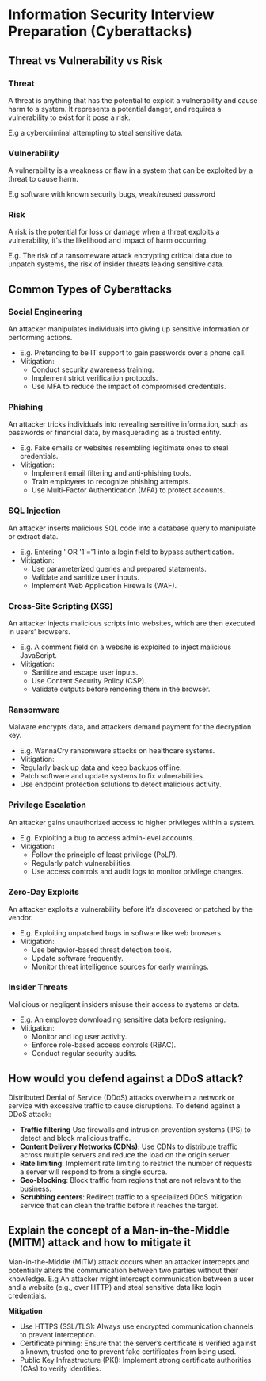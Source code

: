 # Information Security Interview Preparation (Cyberattacks)

## Threat vs Vulnerability vs Risk

### Threat

A threat is anything that has the potential to exploit a vulnerability and cause harm to a system. It represents a potential danger, and requires a vulnerability to exist for it pose a risk.

E.g a cybercriminal attempting to steal sensitive data.

### Vulnerability

A vulnerability is a weakness or flaw in a system that can be exploited by a threat to cause harm.

E.g software with known security bugs, weak/reused password

### Risk

A risk is the potential for loss or damage when a threat exploits a vulnerability, it's the likelihood and impact of harm occurring.

E.g. The risk of a ransomeware attack encrypting critical data due to unpatch systems, the risk of insider threats leaking sensitive data.

## Common Types of Cyberattacks

### Social Engineering

An attacker manipulates individuals into giving up sensitive information or performing actions.

- E.g. Pretending to be IT support to gain passwords over a phone call.
- Mitigation:
  - Conduct security awareness training.
  - Implement strict verification protocols.
  - Use MFA to reduce the impact of compromised credentials.

### Phishing

An attacker tricks individuals into revealing sensitive information, such as passwords or financial data, by masquerading as a trusted entity.

- E.g. Fake emails or websites resembling legitimate ones to steal credentials.
- Mitigation:
  - Implement email filtering and anti-phishing tools.
  - Train employees to recognize phishing attempts.
  - Use Multi-Factor Authentication (MFA) to protect accounts.

### SQL Injection

An attacker inserts malicious SQL code into a database query to manipulate or extract data.

- E.g. Entering ' OR '1'='1 into a login field to bypass authentication.
- Mitigation:
  - Use parameterized queries and prepared statements.
  - Validate and sanitize user inputs.
  - Implement Web Application Firewalls (WAF).

### Cross-Site Scripting (XSS)

An attacker injects malicious scripts into websites, which are then executed in users’ browsers.

- E.g. A comment field on a website is exploited to inject malicious JavaScript.
- Mitigation:
  - Sanitize and escape user inputs.
  - Use Content Security Policy (CSP).
  - Validate outputs before rendering them in the browser.

### Ransomware

Malware encrypts data, and attackers demand payment for the decryption key.

- E.g. WannaCry ransomware attacks on healthcare systems.
- Mitigation:
- Regularly back up data and keep backups offline.
- Patch software and update systems to fix vulnerabilities.
- Use endpoint protection solutions to detect malicious activity.

### Privilege Escalation

An attacker gains unauthorized access to higher privileges within a system.

- E.g. Exploiting a bug to access admin-level accounts.
- Mitigation:
  - Follow the principle of least privilege (PoLP).
  - Regularly patch vulnerabilities.
  - Use access controls and audit logs to monitor privilege changes.

### Zero-Day Exploits

An attacker exploits a vulnerability before it’s discovered or patched by the vendor.

- E.g. Exploiting unpatched bugs in software like web browsers.
- Mitigation:
  - Use behavior-based threat detection tools.
  - Update software frequently.
  - Monitor threat intelligence sources for early warnings.

### Insider Threats

Malicious or negligent insiders misuse their access to systems or data.

- E.g. An employee downloading sensitive data before resigning.
- Mitigation:
  - Monitor and log user activity.
  - Enforce role-based access controls (RBAC).
  - Conduct regular security audits.

## How would you defend against a DDoS attack?

Distributed Denial of Service (DDoS) attacks overwhelm a network or service with excessive traffic to cause disruptions. To defend against a DDoS attack:

- **Traffic filtering** Use firewalls and intrusion prevention systems (IPS) to detect and block malicious traffic.
- **Content Delivery Networks (CDNs)**: Use CDNs to distribute traffic across multiple servers and reduce the load on the origin server.
- **Rate limiting**: Implement rate limiting to restrict the number of requests a server will respond to from a single source.
- **Geo-blocking**: Block traffic from regions that are not relevant to the business.
- **Scrubbing centers**: Redirect traffic to a specialized DDoS mitigation service that can clean the traffic before it reaches the target.

## Explain the concept of a Man-in-the-Middle (MITM) attack and how to mitigate it

Man-in-the-Middle (MITM) attack occurs when an attacker intercepts and potentially alters the communication between two parties without their knowledge.
E.g An attacker might intercept communication between a user and a website (e.g., over HTTP) and steal sensitive data like login credentials.

**Mitigation**

- Use HTTPS (SSL/TLS): Always use encrypted communication channels to prevent interception.
- Certificate pinning: Ensure that the server’s certificate is verified against a known, trusted one to prevent fake certificates from being used.
- Public Key Infrastructure (PKI): Implement strong certificate authorities (CAs) to verify identities.
